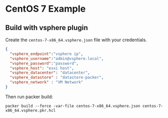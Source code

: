 # CentOS 7 Example

## Build with vsphere plugin

Create the `centos-7-x86_64.vsphere.json` file with your credentials.

```json
{
  "vsphere_endpoint":"vsphere ip",
  "vsphere_username":"admin@vsphere.local",
  "vsphere_password":"password",
  "vsphere_host": "esxi host",
  "vsphere_datacenter": "datacenter",
  "vsphere_datastore" : "datastore-packer",
  "vsphere_network" : "VM Network"
}
```

Then run packer build:

```
packer build --force -var-file centos-7-x86_64.vsphere.json centos-7-x86_64.vsphere.pkr.hcl
```